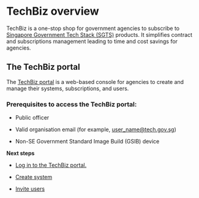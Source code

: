 # TechBiz overview

TechBiz is a one-stop shop for government agencies to subscribe to [Singapore Government Tech Stack (SGTS)](https://www.developer.tech.gov.sg/singapore-government-tech-stack/overview/index.html) products. It simplifies contract and subscriptions management leading to time and cost savings for agencies.

## The TechBiz portal

The [TechBiz portal](http://portal.stg.techbiz.suite.gov.sg/) is a web-based console for agencies to create and manage their systems, subscriptions, and users.

### Prerequisites to access the TechBiz portal: 

-   Public officer

-   Valid organisation email (for example, user_name@tech.gov.sg)

-   Non-SE Government Standard Image Build (GSIB) device

**Next steps**

-   [Log in to the TechBiz portal.](log_in_to_TechBiz_portal.md)

-   [Create system](create_system.md)

-   [Invite users](invite_users.md)
